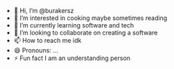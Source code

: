 - 👋 Hi, I’m @burakersz
- 👀 I’m interested in cooking maybe sometimes reading
- 🌱 I’m currently learning software and tech
- 💞️ I’m looking to collaborate on creating a software
- 📫 How to reach me  idk 
- 😄 Pronouns: ...
- ⚡ Fun fact 
I am an understanding person

<!---
burakersz/burakersz is a ✨ special ✨ repository because its `README.md` (this file) appears on your GitHub profile.
You can click the Preview link to take a look at your changes.
--->
